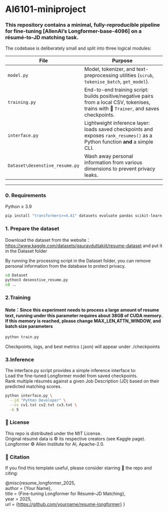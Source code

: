 # AI6101-miniproject

### This repository contains a **minimal, fully-reproducible pipeline** for fine-tuning [AllenAI’s Longformer-base-4096] on a résumé-to-JD matching task.


The codebase is deliberately small and split into three logical modules:

| File                           | Purpose                                                          |
|--------------------------------|------------------------------------------------------------------|
| `model.py`                     | Model, tokenizer, and text-preprocessing utilities (`scrub`, `tokenise_batch`, `get_model`). |
| `training.py`                  | End-to-end training script: builds positive/negative pairs from a local CSV, tokenises, trains with 🤗 `Trainer`, and saves checkpoints. |
| `interface.py`                 | Lightweight inference layer: loads saved checkpoints and exposes `rank_resumes()` as a Python function **and** a simple CLI. |
| `Dataset\desenstive_resume.py` | Wash away personal information from various dimensions to prevent privacy leaks. |
---

### 0. Requirements

Python ≥ 3.9

```bash
pip install "transformers>=4.41" datasets evaluate pandas scikit-learn numpy
```
### 1. Prepare the dataset
Download the dataset from the website： https://www.kaggle.com/datasets/gauravduttakiit/resume-dataset  and put it in the Dataset folder

By running the processing script in the Dataset folder, you can remove personal information from the database to protect privacy.
```bash
cd Dataset
python3 desenstive_resume.py
cd ..
```

### 2.Training


#### Note：Since this experiment needs to process a large amount of resume text, running under this parameter requires about 38GB of CUDA memory. If this memory is reached, please change MAX_LEN,ATTN_WINDOW, and batch size parameters
```bash
python train.py
```
Checkpoints, logs, and best metrics (.json) will appear under
./checkpoints


### 3.Inference
The interface.py script provides a simple inference interface to:  
Load the fine-tuned Longformer model from saved checkpoints.  
Rank multiple résumés against a given Job Description (JD) based on their predicted matching scores.
```bash
python interface.py \
  --jd "Python Developer" \
  --cv cv1.txt cv2.txt cv3.txt \
  -k 5
```


### 📜 License
This repo is distributed under the MIT License.  
 Original résumé data is © its respective creators (see Kaggle page).  
 Longformer © Allen Institute for AI, Apache-2.0.

### 🙏 Citation
If you find this template useful, please consider starring 🌟 the repo and citing:  

@misc{resume_longformer_2025,  
  author  = {Your Name},  
  title   = {Fine-tuning Longformer for Résumé–JD Matching},  
  year    = 2025,  
  url     = {https://github.com/yourname/resume-longformer}
}
